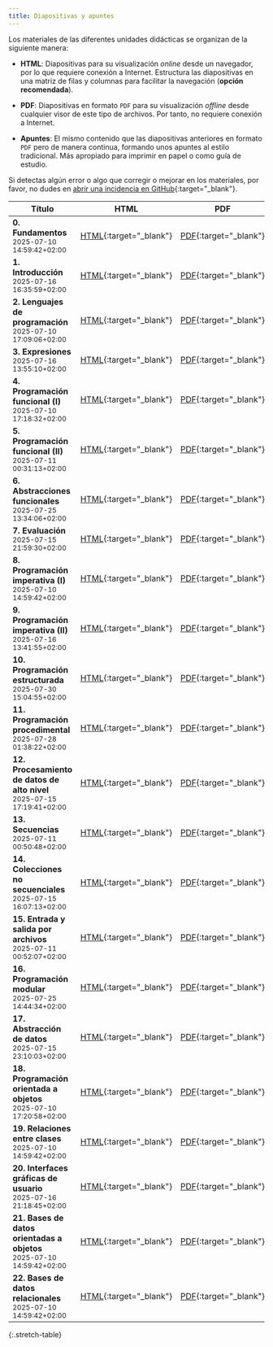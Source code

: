 ```yaml
---
title: Diapositivas y apuntes
---
```


Los materiales de las diferentes unidades didácticas se organizan de la siguiente manera:

- **HTML**: Diapositivas para su visualización *online* desde un navegador, por lo que requiere conexión a Internet. Estructura las diapositivas en una matriz de filas y columnas para facilitar la navegación (**opción recomendada**).

- **PDF**: Diapositivas en formato `PDF` para su visualización *offline* desde cualquier visor de este tipo de archivos. Por tanto, no requiere conexión a Internet.

- **Apuntes**: El mismo contenido que las diapositivas anteriores en formato `PDF` pero de manera continua, formando unos apuntes al estilo tradicional. Más apropiado para imprimir en papel o como guía de estudio.

Si detectas algún error o algo que corregir o mejorar en los materiales, por favor, no dudes en [abrir una incidencia en GitHub](https://github.com/ricpelo/pro/issues/new){:target="_blank"}.

| Título | HTML | PDF | Apuntes | Ejercicios | Prácticas |
| ------ |:----:|:---:|:-------:|:----------:|:---------:|
| <strong>0. Fundamentos</strong><br><small class="fecha" title="Última actualización">2025-07-10 14:59:42+02:00</small> | [HTML](slides/fundamentos.html){:target="_blank"} | [PDF](pdf/fundamentos.pdf){:target="_blank"} | [Apuntes](apuntes/fundamentos-apuntes.pdf){:target="_blank"}
| <strong>1. Introducción</strong><br><small class="fecha" title="Última actualización">2025-07-16 16:35:59+02:00</small> | [HTML](slides/introduccion.html){:target="_blank"} | [PDF](pdf/introduccion.pdf){:target="_blank"} | [Apuntes](apuntes/introduccion-apuntes.pdf){:target="_blank"} | [Ejercicios](ejercicios/introduccion-ejercicios.pdf){:target="_blank"}<br><small class="fecha" title="Última actualización">2025-07-10 14:59:42+02:00</small> | [Prácticas](practicas/introduccion-practicas.pdf){:target="_blank"}<br><small class="fecha" title="Última actualización">2025-07-10 14:59:42+02:00</small>
| <strong>2. Lenguajes de programación</strong><br><small class="fecha" title="Última actualización">2025-07-10 17:09:06+02:00</small> | [HTML](slides/lenguajes-de-programacion.html){:target="_blank"} | [PDF](pdf/lenguajes-de-programacion.pdf){:target="_blank"} | [Apuntes](apuntes/lenguajes-de-programacion-apuntes.pdf){:target="_blank"}
| <strong>3. Expresiones</strong><br><small class="fecha" title="Última actualización">2025-07-16 13:55:10+02:00</small> | [HTML](slides/expresiones.html){:target="_blank"} | [PDF](pdf/expresiones.pdf){:target="_blank"} | [Apuntes](apuntes/expresiones-apuntes.pdf){:target="_blank"} | [Ejercicios](ejercicios/expresiones-ejercicios.pdf){:target="_blank"}<br><small class="fecha" title="Última actualización">2025-07-10 14:59:42+02:00</small>
| <strong>4. Programación funcional (I)</strong><br><small class="fecha" title="Última actualización">2025-07-10 17:18:32+02:00</small> | [HTML](slides/programacion-funcional-i.html){:target="_blank"} | [PDF](pdf/programacion-funcional-i.pdf){:target="_blank"} | [Apuntes](apuntes/programacion-funcional-i-apuntes.pdf){:target="_blank"} | [Ejercicios](ejercicios/programacion-funcional-i-ejercicios.pdf){:target="_blank"}<br><small class="fecha" title="Última actualización">2025-07-10 14:59:42+02:00</small>
| <strong>5. Programación funcional (II)</strong><br><small class="fecha" title="Última actualización">2025-07-11 00:31:13+02:00</small> | [HTML](slides/programacion-funcional-ii.html){:target="_blank"} | [PDF](pdf/programacion-funcional-ii.pdf){:target="_blank"} | [Apuntes](apuntes/programacion-funcional-ii-apuntes.pdf){:target="_blank"} | [Ejercicios](ejercicios/programacion-funcional-ii-ejercicios.pdf){:target="_blank"}<br><small class="fecha" title="Última actualización">2025-07-10 14:59:42+02:00</small>
| <strong>6. Abstracciones funcionales</strong><br><small class="fecha" title="Última actualización">2025-07-25 13:34:06+02:00</small> | [HTML](slides/abstracciones-funcionales.html){:target="_blank"} | [PDF](pdf/abstracciones-funcionales.pdf){:target="_blank"} | [Apuntes](apuntes/abstracciones-funcionales-apuntes.pdf){:target="_blank"} | [Ejercicios](ejercicios/abstracciones-funcionales-ejercicios.pdf){:target="_blank"}<br><small class="fecha" title="Última actualización">2025-07-10 14:59:42+02:00</small>
| <strong>7. Evaluación</strong><br><small class="fecha" title="Última actualización">2025-07-15 21:59:30+02:00</small> | [HTML](slides/evaluacion.html){:target="_blank"} | [PDF](pdf/evaluacion.pdf){:target="_blank"} | [Apuntes](apuntes/evaluacion-apuntes.pdf){:target="_blank"}
| <strong>8. Programación imperativa (I)</strong><br><small class="fecha" title="Última actualización">2025-07-10 14:59:42+02:00</small> | [HTML](slides/programacion-imperativa-i.html){:target="_blank"} | [PDF](pdf/programacion-imperativa-i.pdf){:target="_blank"} | [Apuntes](apuntes/programacion-imperativa-i-apuntes.pdf){:target="_blank"}
| <strong>9. Programación imperativa (II)</strong><br><small class="fecha" title="Última actualización">2025-07-16 13:41:55+02:00</small> | [HTML](slides/programacion-imperativa-ii.html){:target="_blank"} | [PDF](pdf/programacion-imperativa-ii.pdf){:target="_blank"} | [Apuntes](apuntes/programacion-imperativa-ii-apuntes.pdf){:target="_blank"} | [Ejercicios](ejercicios/programacion-imperativa-ii-ejercicios.pdf){:target="_blank"}<br><small class="fecha" title="Última actualización">2025-07-10 16:40:38+02:00</small>
| <strong>10. Programación estructurada</strong><br><small class="fecha" title="Última actualización">2025-07-30 15:04:55+02:00</small> | [HTML](slides/programacion-estructurada.html){:target="_blank"} | [PDF](pdf/programacion-estructurada.pdf){:target="_blank"} | [Apuntes](apuntes/programacion-estructurada-apuntes.pdf){:target="_blank"} | [Ejercicios](ejercicios/programacion-estructurada-ejercicios.pdf){:target="_blank"}<br><small class="fecha" title="Última actualización">2025-07-10 14:59:42+02:00</small>
| <strong>11. Programación procedimental</strong><br><small class="fecha" title="Última actualización">2025-07-28 01:38:22+02:00</small> | [HTML](slides/programacion-procedimental.html){:target="_blank"} | [PDF](pdf/programacion-procedimental.pdf){:target="_blank"} | [Apuntes](apuntes/programacion-procedimental-apuntes.pdf){:target="_blank"}
| <strong>12. Procesamiento de datos de alto nivel</strong><br><small class="fecha" title="Última actualización">2025-07-15 17:19:41+02:00</small> | [HTML](slides/procesamiento-de-datos-de-alto-nivel.html){:target="_blank"} | [PDF](pdf/procesamiento-de-datos-de-alto-nivel.pdf){:target="_blank"} | [Apuntes](apuntes/procesamiento-de-datos-de-alto-nivel-apuntes.pdf){:target="_blank"}
| <strong>13. Secuencias</strong><br><small class="fecha" title="Última actualización">2025-07-11 00:50:48+02:00</small> | [HTML](slides/secuencias.html){:target="_blank"} | [PDF](pdf/secuencias.pdf){:target="_blank"} | [Apuntes](apuntes/secuencias-apuntes.pdf){:target="_blank"}
| <strong>14. Colecciones no secuenciales</strong><br><small class="fecha" title="Última actualización">2025-07-15 16:07:13+02:00</small> | [HTML](slides/colecciones-no-secuenciales.html){:target="_blank"} | [PDF](pdf/colecciones-no-secuenciales.pdf){:target="_blank"} | [Apuntes](apuntes/colecciones-no-secuenciales-apuntes.pdf){:target="_blank"} | [Ejercicios](ejercicios/colecciones-no-secuenciales-ejercicios.pdf){:target="_blank"}<br><small class="fecha" title="Última actualización">2025-07-10 14:59:42+02:00</small>
| <strong>15. Entrada y salida por archivos</strong><br><small class="fecha" title="Última actualización">2025-07-11 00:52:07+02:00</small> | [HTML](slides/entrada-y-salida-por-archivos.html){:target="_blank"} | [PDF](pdf/entrada-y-salida-por-archivos.pdf){:target="_blank"} | [Apuntes](apuntes/entrada-y-salida-por-archivos-apuntes.pdf){:target="_blank"}
| <strong>16. Programación modular</strong><br><small class="fecha" title="Última actualización">2025-07-25 14:44:34+02:00</small> | [HTML](slides/programacion-modular.html){:target="_blank"} | [PDF](pdf/programacion-modular.pdf){:target="_blank"} | [Apuntes](apuntes/programacion-modular-apuntes.pdf){:target="_blank"} | [Ejercicios](ejercicios/programacion-modular-ejercicios.pdf){:target="_blank"}<br><small class="fecha" title="Última actualización">2025-07-10 14:59:42+02:00</small> | [Prácticas](practicas/programacion-modular-practicas.pdf){:target="_blank"}<br><small class="fecha" title="Última actualización">2025-07-10 14:59:42+02:00</small>
| <strong>17. Abstracción de datos</strong><br><small class="fecha" title="Última actualización">2025-07-15 23:10:03+02:00</small> | [HTML](slides/abstraccion-de-datos.html){:target="_blank"} | [PDF](pdf/abstraccion-de-datos.pdf){:target="_blank"} | [Apuntes](apuntes/abstraccion-de-datos-apuntes.pdf){:target="_blank"}
| <strong>18. Programación orientada a objetos</strong><br><small class="fecha" title="Última actualización">2025-07-10 17:20:58+02:00</small> | [HTML](slides/programacion-orientada-a-objetos.html){:target="_blank"} | [PDF](pdf/programacion-orientada-a-objetos.pdf){:target="_blank"} | [Apuntes](apuntes/programacion-orientada-a-objetos-apuntes.pdf){:target="_blank"} | [Ejercicios](ejercicios/programacion-orientada-a-objetos-ejercicios.pdf){:target="_blank"}<br><small class="fecha" title="Última actualización">2025-07-10 14:59:42+02:00</small>
| <strong>19. Relaciones entre clases</strong><br><small class="fecha" title="Última actualización">2025-07-10 14:59:42+02:00</small> | [HTML](slides/relaciones-entre-clases.html){:target="_blank"} | [PDF](pdf/relaciones-entre-clases.pdf){:target="_blank"} | [Apuntes](apuntes/relaciones-entre-clases-apuntes.pdf){:target="_blank"} | [Ejercicios](ejercicios/relaciones-entre-clases-ejercicios.pdf){:target="_blank"}<br><small class="fecha" title="Última actualización">2025-07-10 14:59:42+02:00</small>
| <strong>20. Interfaces gráficas de usuario</strong><br><small class="fecha" title="Última actualización">2025-07-16 21:18:45+02:00</small> | [HTML](slides/interfaces-graficas-de-usuario.html){:target="_blank"} | [PDF](pdf/interfaces-graficas-de-usuario.pdf){:target="_blank"} | [Apuntes](apuntes/interfaces-graficas-de-usuario-apuntes.pdf){:target="_blank"}
| <strong>21. Bases de datos orientadas a objetos</strong><br><small class="fecha" title="Última actualización">2025-07-10 14:59:42+02:00</small> | [HTML](slides/bases-de-datos-orientadas-a-objetos.html){:target="_blank"} | [PDF](pdf/bases-de-datos-orientadas-a-objetos.pdf){:target="_blank"} | [Apuntes](apuntes/bases-de-datos-orientadas-a-objetos-apuntes.pdf){:target="_blank"}
| <strong>22. Bases de datos relacionales</strong><br><small class="fecha" title="Última actualización">2025-07-10 14:59:42+02:00</small> | [HTML](slides/bases-de-datos-relacionales.html){:target="_blank"} | [PDF](pdf/bases-de-datos-relacionales.pdf){:target="_blank"} | [Apuntes](apuntes/bases-de-datos-relacionales-apuntes.pdf){:target="_blank"}
{:.stretch-table}
